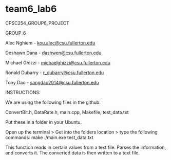# team6_lab6
CPSC254_GROUP6_PROJECT

GROUP_6

Alec Nghiem - kou.alec@csu.fullerton.edu

Deshawn Dana - dashwen@csu.fullerton.edu

Michael Ghizzi - michaelghizzi@csu.fullerton.edu

Ronald Dubarry - r_dubarry@csu.fullerton.edu

Tony Dao - sangdao2014@csu.fullerton.edu

INSTRUCTIONS:

We are using the following files in the github:

ConvertBit.h,
DataRate.h,
main.cpp,
Makefile,
test_data.txt

Put these in a folder in your Ubuntu.

Open up the terminal >
Get into the folders location > 
type the following commands:
make
./main.exe test_data.txt

This function reads in certain values from a text file. 
Parses the information, and converts it.
The converted data is then written to a text file. 
